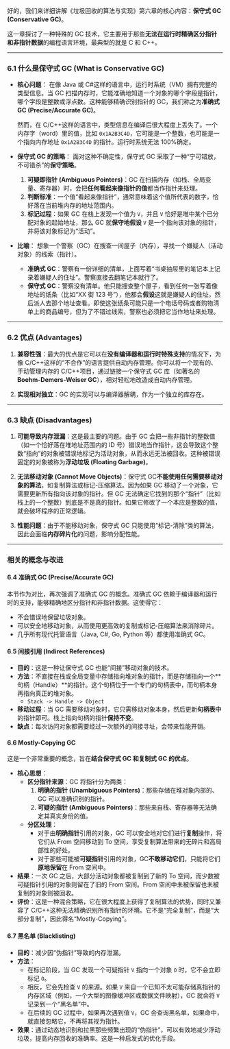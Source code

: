 好的，我们来详细讲解《垃圾回收的算法与实现》第六章的核心内容：**保守式 GC (Conservative GC)**。

这一章探讨了一种特殊的 GC 技术，它主要用于那些**无法在运行时精确区分指针和非指针数据**的编程语言环境，最典型的就是 C 和 C++。

---

### 6.1 什么是保守式 GC (What is Conservative GC)

- **核心问题**：
  在像 Java 或 C#这样的语言中，运行时系统（VM）拥有完整的类型信息。当 GC 扫描内存时，它能准确地知道一个对象的哪个字段是指针，哪个字段是整数或浮点数。这种能够精确识别指针的 GC，我们称之为**准确式 GC (Precise/Accurate GC)**。

  然而，在 C/C++这样的语言中，类型信息在编译后很大程度上丢失了。一个内存字（word）里的值，比如 `0x1A2B3C4D`，它可能是一个整数，也可能是一个指向内存地址 `0x1A2B3C4D` 的指针。运行时系统无法 100%确定。

- **保守式 GC 的策略**：
  面对这种不确定性，保守式 GC 采取了一种“宁可错放，不可错杀”的**保守策略**。

  1.  **可疑即指针 (Ambiguous Pointers)**：GC 在扫描内存（如栈、全局变量、寄存器）时，会把**任何看起来像指针的值**都当作指针来处理。
  2.  **判断标准**：一个值“看起来像指针”，通常意味着这个值所代表的数字，恰好落在当前堆内存的地址范围内。
  3.  **标记过程**：如果 GC 在栈上发现一个值为 `V`，并且 `V` 恰好是堆中某个已分配对象的起始地址，那么 GC 就**保守地假设** `V` 是一个指向该对象的指针，并将该对象标记为“活动”。

- **比喻**：
  想象一个警察（GC）在搜查一间屋子（内存），寻找一个嫌疑人（活动对象）的线索（指针）。
  - **准确式 GC**：警察有一份详细的清单，上面写着“书桌抽屉里的笔记本上记录着嫌疑人的住址”。警察直接去翻笔记本就行了。
  - **保守式 GC**：警察没有清单。他只能搜查整个屋子，看到任何一张写着像地址的纸条（比如“XX 街 123 号”），他都会**假设**这就是嫌疑人的住址，然后派人去那个地址查看。即使这张纸条可能只是一个电话号码或者购物清单上的商品编号，但为了不错过线索，警察也必须把它当作地址来处理。

---

### 6.2 优点 (Advantages)

1.  **兼容性强**：最大的优点是它可以在**没有编译器和运行时特殊支持**的情况下，为像 C/C++这样的“不合作”的语言提供自动内存管理。你可以将一个现有的、手动管理内存的 C/C++项目，通过链接一个保守式 GC 库（如著名的**Boehm-Demers-Weiser GC**），相对轻松地改造成自动内存管理。

2.  **实现相对独立**：GC 的实现可以与编译器解耦，作为一个独立的库存在。

---

### 6.3 缺点 (Disadvantages)

1.  **可能导致内存泄漏**：这是最主要的问题。由于 GC 会把一些非指针的整数值（如一个恰好落在堆地址范围内的 ID 号）错误地当作指针，这会导致这个整数“指向”的对象被错误地标记为活动对象，从而永远无法被回收。这种被错误固定的对象被称为**浮动垃圾 (Floating Garbage)**。

2.  **无法移动对象 (Cannot Move Objects)**：保守式 GC**不能使用任何需要移动对象的算法**，如复制算法或标记-压缩算法。因为如果 GC 移动了一个对象，它需要更新所有指向该对象的指针。但 GC 无法确定它找到的那个“指针”（比如栈上的一个整数）到底是不是真的指针。如果它修改了一个本应是整数的值，就会破坏程序的正常逻辑。

3.  **性能问题**：由于不能移动对象，保守式 GC 只能使用“标记-清除”类的算法，因此会面临**内存碎片化**的问题，影响分配性能。

---

### 相关的概念与改进

#### 6.4 准确式 GC (Precise/Accurate GC)

本节作为对比，再次强调了准确式 GC 的概念。准确式 GC 依赖于编译器和运行时的支持，能够精确地区分指针和非指针数据。这使得它：

- 不会错误地保留垃圾对象。
- 可以安全地移动对象，从而使用更高效的复制或标记-压缩算法来消除碎片。
- 几乎所有现代托管语言（Java, C#, Go, Python 等）都使用准确式 GC。

#### 6.5 间接引用 (Indirect References)

- **目的**：这是一种让保守式 GC 也能“间接”移动对象的技术。
- **方法**：不直接在栈或全局变量中存储指向堆对象的指针，而是存储指向一个**句柄（Handle）**的指针。这个句柄位于一个专门的句柄表中，而句柄本身再指向真正的堆对象。
  - `Stack -> Handle -> Object`
- **移动过程**：当 GC 需要移动对象时，它只需移动对象本身，然后更新**句柄表中**的指针即可。栈上指向句柄的指针**保持不变**。
- **缺点**：每次访问对象都需要经过一次额外的间接寻址，会带来性能开销。

#### 6.6 Mostly-Copying GC

这是一个非常重要的概念，旨在**结合保守式 GC 和复制式 GC 的优点**。

- **核心思想**：
  - **区分指针来源**：GC 将指针分为两类：
    1.  **明确的指针 (Unambiguous Pointers)**：那些存储在堆对象内部的、GC 可以准确识别的指针。
    2.  **可疑的指针 (Ambiguous Pointers)**：那些来自栈、寄存器等无法确定其真实身份的值。
  - **分区处理**：
    - 对于由**明确指针**引用的对象，GC 可以安全地对它们进行**复制**操作，将它们从 From 空间移动到 To 空间，享受复制算法带来的无碎片和高局部性的好处。
    - 对于那些可能被**可疑指针**引用的对象，GC**不敢移动它们**，只能将它们**原地保留**在 From 空间中。
- **结果**：一次 GC 之后，大部分活动对象都被复制到了新的 To 空间，而少数被可疑指针引用的对象则留在了旧的 From 空间。From 空间中未被保留也未被复制的对象则被回收。
- **评价**：这是一种混合策略，它在很大程度上获得了复制算法的优势，同时又兼容了 C/C++这种无法精确识别所有指针的环境。它不是“完全复制”，而是“大部分复制”，因此得名“Mostly-Copying”。

#### 6.7 黑名单 (Blacklisting)

- **目的**：减少因“伪指针”导致的内存泄漏。
- **方法**：
  - 在标记阶段，当 GC 发现一个可疑指针 `V` 指向一个对象 `O` 时，它不会立即标记 `O`。
  - 相反，它会先检查 `V` 的来源。如果 `V` 来自一个已知不太可能存储真指针的内存区域（例如，一个大型的图像缓冲区或数据文件映射），GC 就会将 `V` 记录到一个“黑名单”中。
  - 在后续的 GC 过程中，如果再次遇到值 `V`，GC 会查询黑名单，如果命中，就直接忽略它，不再将其视为指针。
- **效果**：通过动态地识别和拉黑那些频繁出现的“伪指针”，可以有效地减少浮动垃圾，提高内存回收的准确率。这是一种启发式的优化手段。
